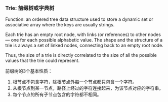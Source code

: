 ### Trie: 前缀树或字典树

Function: an ordered tree data structure used to store a dynamic set or associative array where the keys are usually strings.

Each trie has an empty root node, with links (or references) to other nodes — one for each possible alphabetic value. The shape and the structure of a trie is always a set of linked nodes, connecting back to an empty root node.

Thus, the size of a trie is directly correlated to the size of all the possible values that the trie could represent.

前缀树的3个基本性质：

1. 根节点不包含字符，除根节点外每一个节点都只包含一个字符。
2. 从根节点到某一节点，路径上经过的字符连接起来，为该节点对应的字符串。
3. 每个节点的所有子节点包含的字符都不相同。
